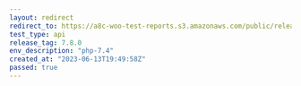 ```yaml
---
layout: redirect
redirect_to: https://a8c-woo-test-reports.s3.amazonaws.com/public/release/7.8.0/php-7.4/api/index.html
test_type: api
release_tag: 7.8.0
env_description: "php-7.4"
created_at: "2023-06-13T19:49:58Z"
passed: true
---
```

